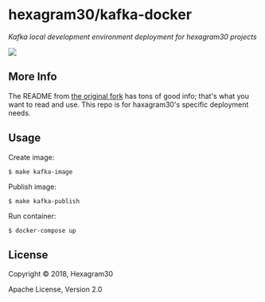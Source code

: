 # hexagram30/kafka-docker

*Kafka local development environment deployment for hexagram30 projects*

[![][logo]][logo-large]

## More Info

The README from [the original fork][fork] has tons of good info; that's what
you want to read and use. This repo is for haxagram30's specific deployment
needs.


## Usage

Create image:
```
$ make kafka-image
```

Publish image:
```
$ make kafka-publish
```

Run container:
```
$ docker-compose up
```


## License

Copyright © 2018, Hexagram30

Apache License, Version 2.0


<!-- Named page links below: /-->

[logo]: https://raw.githubusercontent.com/hexagram30/resources/master/branding/logo/h30-logo-2-long-with-text-x695.png
[logo-large]: https://raw.githubusercontent.com/hexagram30/resources/master/branding/logo/h30-logo-2-long-with-text-x3440.png
[fork]: https://github.com/wurstmeister/kafka-docker
